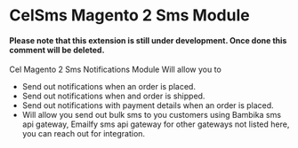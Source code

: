 # CelSms Magento 2 Sms Module

#### Please note that this extension is still under development. Once done this comment will be deleted.

Cel Magento 2 Sms Notifications Module Will allow you to

- Send out notifications when an order is placed.
- Send out notifications when and order is shipped.
- Send out notifications with payment details when an order is placed.
- Will allow you send out bulk sms to you customers using Bambika sms api gateway, Emailfy sms api gateway for other gateways not listed here, you can reach out for integration.
